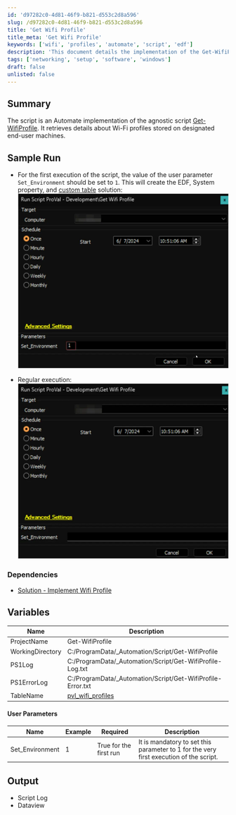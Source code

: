 ```yaml
---
id: 'd97282c0-4d81-46f9-b821-d553c2d8a596'
slug: /d97282c0-4d81-46f9-b821-d553c2d8a596
title: 'Get Wifi Profile'
title_meta: 'Get Wifi Profile'
keywords: ['wifi', 'profiles', 'automate', 'script', 'edf']
description: 'This document details the implementation of the Get-WifiProfile script within ConnectWise Automate, providing instructions on its execution, required parameters, and output generated, including log files and data views.'
tags: ['networking', 'setup', 'software', 'windows']
draft: false
unlisted: false
---
```


## Summary

The script is an Automate implementation of the agnostic script [Get-WifiProfile](/docs/478f97f0-d069-4f50-9b93-2c9ca9ec63cd). It retrieves details about Wi-Fi profiles stored on designated end-user machines.

## Sample Run

- For the first execution of the script, the value of the user parameter `Set_Environment` should be set to `1`. This will create the EDF, System property, and [custom table](/docs/cffbdce7-7390-4b11-9300-6a34799b7d82) solution:  
  ![Sample Run Image 1](../../../static/img/docs/d97282c0-4d81-46f9-b821-d553c2d8a596/image_1.webp)  

- Regular execution:  
  ![Sample Run Image 2](../../../static/img/docs/d97282c0-4d81-46f9-b821-d553c2d8a596/image_2.webp)  


### Dependencies

- [Solution - Implement Wifi Profile](/docs/1b38dbb7-848f-4605-b8c9-80e7ebf069d3)

## Variables

| Name               | Description                                          |
|--------------------|------------------------------------------------------|
| ProjectName        | Get-WifiProfile                                      |
| WorkingDirectory    | C:/ProgramData/_Automation/Script/Get-WifiProfile   |
| PS1Log             | C:/ProgramData/_Automation/Script/Get-WifiProfile-Log.txt |
| PS1ErrorLog        | C:/ProgramData/_Automation/Script/Get-WifiProfile-Error.txt |
| TableName          | [pvl_wifi_profiles](/docs/f317da6e-0ea2-4c1e-bad9-4d0ad25684d3) |

#### User Parameters

| Name               | Example | Required              | Description                                                                 |
|--------------------|---------|-----------------------|-----------------------------------------------------------------------------|
| Set_Environment     | 1       | True for the first run | It is mandatory to set this parameter to 1 for the very first execution of the script. |

## Output

- Script Log
- Dataview